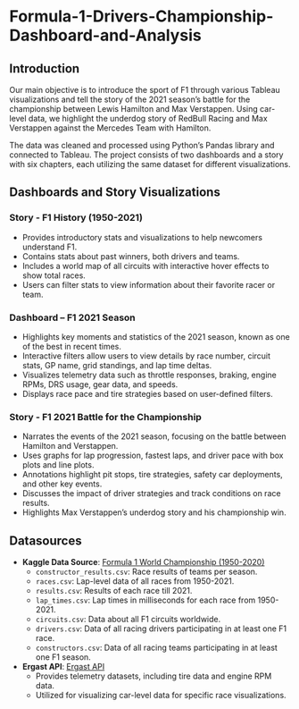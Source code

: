 # Formula-1-Drivers-Championship-Dashboard-and-Analysis
## Introduction
Our main objective is to introduce the sport of F1 through various Tableau visualizations and tell the story of the 2021 season’s battle for the championship between Lewis Hamilton and Max Verstappen. Using car-level data, we highlight the underdog story of RedBull Racing and Max Verstappen against the Mercedes Team with Hamilton.

The data was cleaned and processed using Python’s Pandas library and connected to Tableau. The project consists of two dashboards and a story with six chapters, each utilizing the same dataset for different visualizations.

## Dashboards and Story Visualizations

### Story - F1 History (1950-2021)
- Provides introductory stats and visualizations to help newcomers understand F1.
- Contains stats about past winners, both drivers and teams.
- Includes a world map of all circuits with interactive hover effects to show total races.
- Users can filter stats to view information about their favorite racer or team.

### Dashboard – F1 2021 Season
- Highlights key moments and statistics of the 2021 season, known as one of the best in recent times.
- Interactive filters allow users to view details by race number, circuit stats, GP name, grid standings, and lap time deltas.
- Visualizes telemetry data such as throttle responses, braking, engine RPMs, DRS usage, gear data, and speeds.
- Displays race pace and tire strategies based on user-defined filters.

### Story - F1 2021 Battle for the Championship
- Narrates the events of the 2021 season, focusing on the battle between Hamilton and Verstappen.
- Uses graphs for lap progression, fastest laps, and driver pace with box plots and line plots.
- Annotations highlight pit stops, tire strategies, safety car deployments, and other key events.
- Discusses the impact of driver strategies and track conditions on race results.
- Highlights Max Verstappen’s underdog story and his championship win.

## Datasources
- **Kaggle Data Source**: [Formula 1 World Championship (1950-2020)](https://www.kaggle.com/datasets/rohanrao/formula-1-world-championship-1950-2020)
  - `constructor_results.csv`: Race results of teams per season.
  - `races.csv`: Lap-level data of all races from 1950-2021.
  - `results.csv`: Results of each race till 2021.
  - `lap_times.csv`: Lap times in milliseconds for each race from 1950-2021.
  - `circuits.csv`: Data about all F1 circuits worldwide.
  - `drivers.csv`: Data of all racing drivers participating in at least one F1 race.
  - `constructors.csv`: Data of all racing teams participating in at least one F1 season.
- **Ergast API**: [Ergast API](http://ergast.com/)
  - Provides telemetry datasets, including tire data and engine RPM data.
  - Utilized for visualizing car-level data for specific race visualizations.
